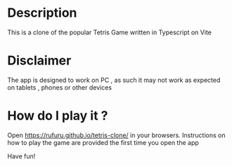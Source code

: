 # Description
This is a clone of the popular Tetris Game written in Typescript on Vite

# Disclaimer
The app is designed to work on PC , as such it may not work as expected
on tablets , phones or other devices

# How do I play it ?
Open https://rufuru.github.io/tetris-clone/ in your browsers.
Instructions on how to play the game are provided the first time
you open the app


Have fun!

